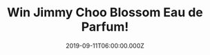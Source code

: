 ---
campaign-uuid: "c-6155ef24-a022-4064-9701-c58f3f81537f"
type: "Competition"
category: "Gifts"
date: "2019-09-11T06:00:00.000Z"
end-date: "2019-11-11T23:59:00.000Z"
disable-form: false
is_promoted: false
has_entry_page: true
title: "Win Jimmy Choo Blossom Eau de Parfum!"
competition-description: "<p>Sparkling and vivacious, Jimmy Choo Blossom is akin to\
  \ the anticipation of a night with your best girlfriends and the sip of a first\
  \ cocktail, the burst of excitement before the party starts. A bold new bouquet\
  \ for bright young things, its coquettish charm has the beat of every city girl\
  \ at its heart; joyful and alluring. We are giving away this amazing perfume to\
  \ you. Click below for a chance to win.</p>\n"
hero-header: "Win Jimmy Choo Blossom Eau de Parfum!"
terms-confirmation: "N/A"
banner-img: "https://assets.expresslyapp.com/asset-0ac1c9a8-1b55-4b10-97e4-b60d7c3160eb.jpg"
logo-left-href: "http://club.expressly.io"
logo-left-image: "https://assets.expresslyapp.com/asset-13f5bea1-3c65-4eac-a02d-05c22030102f.jpg"
logo-left-title: "Expressly Club"
bg-image-hero: "https://assets.expresslyapp.com/asset-09841935-0629-4353-88dc-dfbd09628968.jpg"
bg-image-first: "https://assets.expresslyapp.com/asset-82622716-6a66-45ba-b86e-17cc59403d9b.jpg"
section1-content: "<p>Sparkling and vivacious, Jimmy Choo Blossom is akin to the anticipation\
  \ of a night with your best girlfriends and the sip of a first cocktail, the burst\
  \ of excitement before the party starts. A bold new bouquet for bright young things,\
  \ its coquettish charm has the beat of every city girl at its heart; joyful and\
  \ alluring.</p>\n<p>Destined never to fade into the background, just like the wearer,\
  \ a spritz of this fresh and fruity floral is like slipping on a cloak of confidence,\
  \ transforming the wearer into the life and soul of any occasion. Undeniably feminine,\
  \ its glimmering guise and effervescent elegance make it a must-have accessory for\
  \ the season.</p>\n<p>Opening with a lively blend of juicy red berries, the sweetness\
  \ is softened by a subtle squeeze of citrus that cuts through the ripe, resplendent\
  \ fruits and makes way for the delicate rose and sweet pea extracts that follow.\
  \ Dancing on the skin like blossom in the breeze, as the scent slowly mellows creamy\
  \ white musk and sandalwood waft gently to the forefront, bringing with them an\
  \ air of sophistication.</p>\n"
entry-title: "Win Jimmy Choo Blossom Eau de Parfum!"
entry-content: "<p>Enter the draw to win Jimmy Choo Blossom Eau de Parfum by completing\
  \ the form below before 23:59 on the 11th of November 2019.</p>\n"
has-winner: true
winner-title: "CONGRATULATIONS to Teresa Lee who won Jimmy Choo Blossom Eau de Parfum!"
winner-banner: "https://assets.expresslyapp.com/asset-d28bb8b1-67f0-43f7-93f7-29b8cfbb8a5e.jpg"
prize-description: "Jimmy Choo Blossom Eau de Parfum!"
special-conditions: "Multiple entries are allowed up to one every day."
country-restrictions:
- "GB"
---
